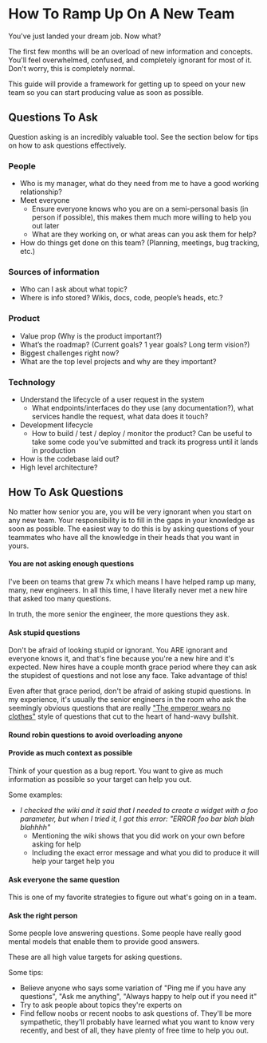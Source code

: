 # How To Ramp Up On A New Team

You've just landed your dream job. Now what?

The first few months will be an overload of new information and concepts. You'll feel overwhelmed, confused, and completely ignorant for most of it. Don't worry, this is completely normal. 

This guide will provide a framework for getting up to speed on your new team so you can start producing value as soon as possible.


## Questions To Ask

Question asking is an incredibly valuable tool. See the section below for tips on how to ask questions effectively.

### People
 * Who is my manager, what do they need from me to have a good working relationship?
 * Meet everyone
    * Ensure everyone knows who you are on a semi-personal basis (in person if possible), this makes them much more willing to help you out later
    * What are they working on, or what areas can you ask them for help? 
  * How do things get done on this team? (Planning, meetings, bug tracking, etc.)

### Sources of information
  * Who can I ask about what topic?
  * Where is info stored? Wikis, docs, code, people’s heads, etc.?

### Product
  * Value prop (Why is the product important?)
  * What’s the roadmap? (Current goals? 1 year goals? Long term vision?)
  * Biggest challenges right now?
  * What are the top level projects and why are they important?

### Technology
  * Understand the lifecycle of a user request in the system
    * What endpoints/interfaces do they use (any documentation?), what services handle the request, what data does it touch?
  * Development lifecycle
    * How to build / test / deploy / monitor the product? Can be useful to take some code you’ve submitted and track its progress until it lands in production
  * How is the codebase laid out?
  * High level architecture?


## How To Ask Questions

No matter how senior you are, you will be very ignorant when you start on any new team. 
Your responsibility is to fill in the gaps in your knowledge as soon as possible. 
The easiest way to do this is by asking questions of your teammates who have all the knowledge in their heads that you want in yours.

#### You are not asking enough questions

I've been on teams that grew 7x which means I have helped ramp up many, many, new engineers. 
In all this time, I have literally never met a new hire that asked too many questions.

In truth, the more senior the engineer, the more questions they ask.

#### Ask stupid questions

Don't be afraid of looking stupid or ignorant. You ARE ignorant and everyone knows it, and that's fine because you're a new hire and it's expected. New hires have a couple month grace period where they can ask the stupidest of questions and not lose any face. Take advantage of this!

Even after that grace period, don't be afraid of asking stupid questions. In my experience, it's usually the senior engineers in the room who ask the seemingly obvious questions that are really ["The emperor wears no clothes"](https://www.urbandictionary.com/define.php?term=The%20emperor%20wears%20no%20clothes) style of questions that cut to the heart of hand-wavy bullshit.

#### Round robin questions to avoid overloading anyone

#### Provide as much context as possible

Think of your question as a bug report. You want to give as much information as possible so your target can help you out.

Some examples:
* *I checked the wiki and it said that I needed to create a widget with a foo parameter, but when I tried it, I got this error: "ERROR foo bar blah blah blahhhh"*
  * Mentioning the wiki shows that you did work on your own before asking for help
  * Including the exact error message and what you did to produce it will help your target help you

#### Ask everyone the same question

This is one of my favorite strategies to figure out what's going on in a team. 

#### Ask the right person

Some people love answering questions. Some people have really good mental models that enable them to provide good answers.

These are all high value targets for asking questions.

Some tips:
* Believe anyone who says some variation of "Ping me if you have any questions", "Ask me anything", "Always happy to help out if you need it"
* Try to ask people about topics they're experts on
* Find fellow noobs or recent noobs to ask questions of. They'll be more sympathetic, they'll probably have learned what you want to know very recently, and best of all, they have plenty of free time to help you out.

